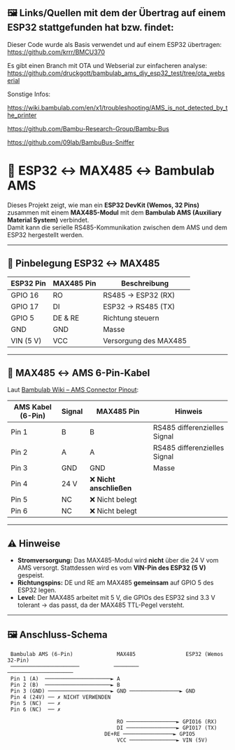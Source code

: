 ## 🖼️ Links/Quellen mit dem der Übertrag auf einem ESP32 stattgefunden hat bzw. findet:

Dieser Code wurde als Basis verwendet und auf einem ESP32 übertragen:
https://github.com/krrr/BMCU370

Es gibt einen Branch mit OTA und Webserial zur einfacheren analyse:
https://github.com/druckgott/bambulab_ams_diy_esp32_test/tree/ota_webserial

Sonstige Infos:

https://wiki.bambulab.com/en/x1/troubleshooting/AMS_is_not_detected_by_the_printer

https://github.com/Bambu-Research-Group/Bambu-Bus

https://github.com/09lab/BambuBus-Sniffer

# 📡 ESP32 ↔ MAX485 ↔ Bambulab AMS

Dieses Projekt zeigt, wie man ein **ESP32 DevKit (Wemos, 32 Pins)** zusammen mit einem **MAX485-Modul** mit dem **Bambulab AMS (Auxiliary Material System)** verbindet.  
Damit kann die serielle RS485-Kommunikation zwischen dem AMS und dem ESP32 hergestellt werden.

---

## 🔌 Pinbelegung ESP32 ↔ MAX485

| ESP32 Pin | MAX485 Pin | Beschreibung            |
|-----------|------------|-------------------------|
| GPIO 16   | RO         | RS485 → ESP32 (RX)      |
| GPIO 17   | DI         | ESP32 → RS485 (TX)      |
| GPIO 5    | DE & RE    | Richtung steuern        |
| GND       | GND        | Masse                   |
| VIN (5 V) | VCC        | Versorgung des MAX485   |

---

## 🔌 MAX485 ↔ AMS 6-Pin-Kabel

Laut [Bambulab Wiki – AMS Connector Pinout](https://wiki.bambulab.com/en/x1/troubleshooting/AMS_is_not_detected_by_the_printer):

| AMS Kabel (6-Pin) | Signal | MAX485 Pin | Hinweis                       |
|-------------------|--------|------------|-------------------------------|
| Pin 1             | B      | B          | RS485 differenzielles Signal  |
| Pin 2             | A      | A          | RS485 differenzielles Signal  |
| Pin 3             | GND    | GND        | Masse                         |
| Pin 4             | 24 V   | ❌ **Nicht anschließen** |
| Pin 5             | NC     | ❌ Nicht belegt            |
| Pin 6             | NC     | ❌ Nicht belegt            |

---

## ⚠️ Hinweise

- **Stromversorgung:** Das MAX485-Modul wird **nicht** über die 24 V vom AMS versorgt. Stattdessen wird es vom **VIN-Pin des ESP32 (5 V)** gespeist.  
- **Richtungspins:** DE und RE am MAX485 **gemeinsam** auf GPIO 5 des ESP32 legen.  
- **Level:** Der MAX485 arbeitet mit 5 V, die GPIOs des ESP32 sind 3.3 V tolerant → das passt, da der MAX485 TTL-Pegel versteht.  

---

## 🖼️ Anschluss-Schema

```text
 Bambulab AMS (6-Pin)              MAX485                ESP32 (Wemos 32-Pin)
 ──────────────────────           ────────              ─────────────────────
 Pin 1 (A)  ─────────────────────► A
 Pin 2 (B)  ─────────────────────► B
 Pin 3 (GND) ────────────────────► GND ────────────────► GND
 Pin 4 (24V) ── ✗ NICHT VERWENDEN
 Pin 5 (NC)  ── ✗
 Pin 6 (NC)  ── ✗

                                   RO ────────────────► GPIO16 (RX)
                                   DI ────────────────► GPIO17 (TX)
                               DE+RE ────────────────► GPIO5
                                   VCC ───────────────► VIN (5V)


